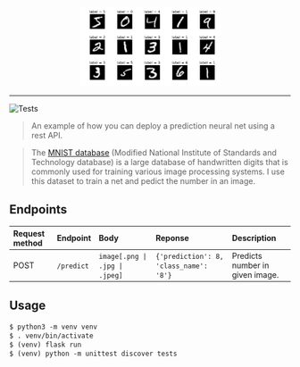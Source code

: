 <p align="center">
  <img src="https://raw.githubusercontent.com/brianbianchi/mnist/master/img/label.png" width="50%">
</p>

---

![Tests](https://github.com/brianbianchi/mnist/workflows/Tests/badge.svg)

> An example of how you can deploy a prediction neural net using a rest API.

> The [MNIST database](https://en.wikipedia.org/wiki/MNIST_database) (Modified National Institute of Standards and Technology database) is a large database of handwritten digits that is commonly used for training various image processing systems. I use this dataset to train a net and pedict the number in an image.

## Endpoints

| Request method | Endpoint   | Body                           | Reponse                                | Description                     |
| :------------- | :--------- | :----------------------------- | :------------------------------------- | :------------------------------ |
| POST           | `/predict` | `image[.png \| .jpg \| .jpeg]` | `{'prediction': 8, 'class_name': '8'}` | Predicts number in given image. |

## Usage

```console
$ python3 -m venv venv
$ . venv/bin/activate
$ (venv) flask run
$ (venv) python -m unittest discover tests
```

